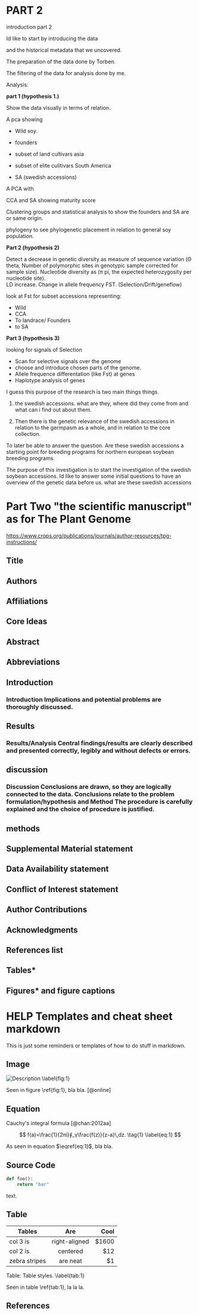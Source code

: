 
PART 2
======

introduction part 2

Id like to start by introducing the data

and the historical metadata that we uncovered.

The preparation of the data done by Torben.

The filtering of the data for analysis done by me.

Analysis:

**part 1 (hypothesis 1.)**

Show the data visually in terms of relation.

A pca showing

- Wild soy.

- founders

- subset of land cultivars asia

- subset of elite culitivars South America

- SA (swedish accessions)

A PCA with

CCA and SA showing maturity score

Clustering groups and statistical analysis to show the founders and SA are or same origin.

phylogeny to see phylogenetic placement in relation to general soy population.

**Part 2 (hypothesis 2)**

Detect a decrease in genetic diversity as measure of sequence variation (Θ theta, Number of polymorphic sites in genotypic sample corrected for sample size).
Nucleotide diversity as (π pi, the expected heterozygosity per nucleotide site).  
LD increase.
Change in allele frequency FST. (Selection/Drift/geneflow)

 look at Fst for subset accessions representing:
 - Wild
 - CCA
 - To landrace/ Founders
 - to SA

 **Part 3 (hypothesis 3)**

 looking for signals of Selection
- Scan for selective signals over the genome  
- choose and introduce chosen parts of the genome.
- Allele frequence differentation (like Fst) at genes
- Haplotype analysis of genes




I guess this purpose of the research is two main things things.
1. the swedish accessions. what are they, where did they come from and what can i find out about them.

2. Then there is the genetic relevance of the swedish accessions in relation to the germpasm as a whole, and in relation to the core collection. 

To later be able to answer the question. Are these swedish accessions a starting point for breeding programs for northern european soybean breeding programs. 

The purpose of this investigation is to start the investigation of the swedish soybean accessions. Id like to answer some initial questions to have an overview of the genetic data before us. what are these swedish accessions



Part Two "the scientific manuscript" as for The Plant Genome
======

https://www.crops.org/publications/journals/author-resources/tpg-instructions/

## Title
## Authors
## Affiliations
## Core Ideas
## Abstract
## Abbreviations
## Introduction
### Introduction Implications and potential problems are thoroughly discussed.
## Results
### Results/Analysis Central findings/results are clearly described and presented correctly, legibly and without defects or errors.
## discussion
### Discussion Conclusions are drawn, so they are logically connected to the data. Conclusions relate to the problem formulation/hypothesis and Method The procedure is carefully explained and the choice of procedure is justified.
## methods
## Supplemental Material statement
## Data Availability statement
## Conflict of Interest statement
## Author Contributions
## Acknowledgments
## References list
## Tables*
## Figures* and figure captions


HELP Templates and cheat sheet markdown
======
This is just some reminders or templates of how to do stuff in markdown.

## Image
![Description \label{fig:1}](images/example.jpg)

Seen in figure \ref{fig:1}, bla bla. [@online]

## Equation
Cauchy's integral formula [@chan:2012aa]

$$
f(a)=\frac{1}{2πi}∮_γ\frac{f(z)}{z-a}\,dz.
\tag{1}
\label{eq:1}
$$

As seen in equation $\eqref{eq:1}$, bla bla.

## Source Code

```python
def foo():
    return "bar"
```

text.

## Table

| Tables        | Are           | Cool  |
| ------------- |:-------------:| -----:|
| col 3 is      | right-aligned | $1600 |
| col 2 is      | centered      |   $12 |
| zebra stripes | are neat      |    $1 |

Table: Table styles. \label{tab:1}

Seen in table \ref{tab:1}, la la la.


## References



























